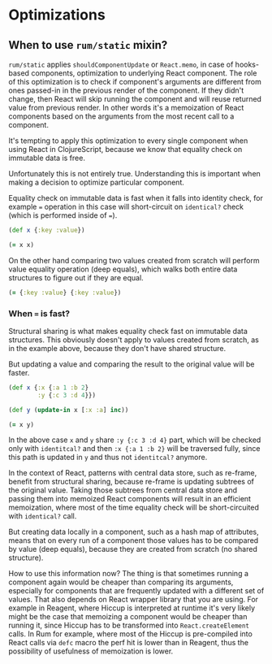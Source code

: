 # Optimizations

## When to use `rum/static` mixin?

`rum/static` applies `shouldComponentUpdate` or `React.memo`, in case of hooks-based components, optimization to underlying React component. The role of this optimization is to check if component's arguments are different from ones passed-in in the previous render of the component. If they didn't change, then React will skip running the component and will reuse returned value from previous render. In other words it's a memoization of React components based on the arguments from the most recent call to a component. 

It's tempting to apply this optimization to every single component when using React in ClojureScript, because we know that equality check on immutable data is free.

Unfortunately this is not entirely true. Understanding this is important when making a decision to optimize particular component. 

Equality check on immutable data is fast when it falls into identity check, for example `=` operation in this case will short-circuit on `identical?` check (which is performed inside of `=`).
```clojure
(def x {:key :value})

(= x x)
```

On the other hand comparing two values created from scratch will perform value equality operation (deep equals), which walks both entire data structures to figure out if they are equal. 
```clojure
(= {:key :value} {:key :value})
```

### When `=` is fast?

Structural sharing is what makes equality check fast on immutable data structures. This obviously doesn't apply to values created from scratch, as in the example above, because they don't have shared structure.

But updating a value and comparing the result to the original value will be faster.
```clojure
(def x {:x {:a 1 :b 2}
        :y {:c 3 :d 4}})

(def y (update-in x [:x :a] inc))

(= x y)
```
In the above case `x` and `y` share `:y {:c 3 :d 4}` part, which will be checked only with `identitcal?` and then `:x {:a 1 :b 2}` will be traversed fully, since this path is updated in `y` and thus not `identitcal?` anymore.

In the context of React, patterns with central data store, such as re-frame, benefit from structural sharing, because re-frame is updating subtrees of the original value. Taking those subtrees from central data store and passing them into memoized React components will result in an efficient memoization, where most of the time equality check will be short-circuited with `identical?` call.

But creating data locally in a component, such as a hash map of attributes, means that on every run of a component those values has to be compared by value (deep equals), because they are created from scratch (no shared structure).

How to use this information now? The thing is that sometimes running a component again would be cheaper than comparing its arguments, especially for components that are frequently updated with a different set of values. That also depends on React wrapper library that you are using. For example in Reagent, where Hiccup is interpreted at runtime it's very likely might be the case that memoizing a component would be cheaper than running it, since Hiccup has to be transformed into `React.createElement` calls. In Rum for example, where most of the Hiccup is pre-compiled into React calls via `defc` macro the perf hit is lower than in Reagent, thus the possibility of usefulness of memoization is lower.
